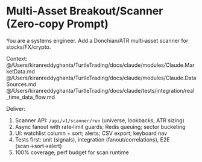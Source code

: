 # Multi‑Asset Breakout/Scanner (Zero‑copy Prompt)

You are a systems engineer. Add a Donchian/ATR multi‑asset scanner for stocks/FX/crypto.

Context:
@/Users/kiranreddyghanta/TurtleTrading/docs/claude/modules/Claude.MarketData.md
@/Users/kiranreddyghanta/TurtleTrading/docs/claude/modules/Claude.DataSources.md
@/Users/kiranreddyghanta/TurtleTrading/docs/claude/tests/integration/real_time_data_flow.md

Deliver:
1) Scanner API: `/api/v1/scanner/run` (universe, lookbacks, ATR sizing)
2) Async fanout with rate‑limit guards; Redis queuing; sector bucketing
3) UI: watchlist column + sort; alerts; CSV export; keyboard nav
4) Tests first: unit (signals), integration (fanout/correlations), E2E (scan→sort→alert)
5) 100% coverage; perf budget for scan runtime
